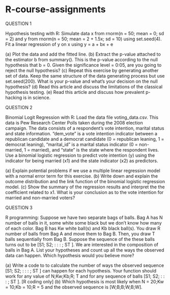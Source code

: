 # R-course-assignments
QUESTION 1

Hypothesis testing with R: Simulate data x from rnorm(n = 50; mean = 0; sd = 2) and
y from rnorm(n = 50; mean = 2 + 1.5x; sd = 10) using set.seed(4). Fit a linear
regression of y on x using y = a + bx + e

(a) Plot the data and add the fitted line.
(b) Extract the p-value attached to the estimator b from summary(). This is the
p-value according to the null hypothesis that b = 0. Given the significance level 
= 0:05, are you going to reject the null hypothesis? 
(c) Repeat this exercise by generating another set of data. Keep the same structure
of the data generating process but use set.seed(200). What is your p-value and
what’s your decision on the null hypothesis?
(d) Read this article and discuss the limitations of the classical hypothesis testing.
(e) Read this article and discuss how prevalent p-hacking is in science.


QUESTION 2

Binomial Logit Regression with R: Load the data file voting_data.csv. This data is
Pew Research Center Polls taken during the 2008 election campaign. The data consists
of a respondent’s vote intention, marital status and state information. “dem_vote” is a
vote intention indicator between a republican candidate and a democrat candidate (0 =
republican leaning, 1 = democrat leaning), “marital_id” is a marital status indicator (0
= non-married, 1 = married), and “state” is the state where the respondent lives. Use
a binomial logistic regression to predict vote intention (y) using the indicator for being
married (x1) and the state indicator (x2) as predictors.

(a) Explain potential problems if we use a multiple linear regression model with a
normal error term for this exercise.
(b) Write down and explain the outcome distribution and the link function of the
binomial logistic regression model.
(c) Show the summary of the regression results and interpret the the coefficient related
to x1. What is your conclusion as to the vote intention for married and non-married
voters?


QUESTION 3

R programming: Suppose we have two separate bags of balls. Bag A has N number of
balls in it, some white some black but we don’t know how many of each color. Bag B
has Kw white ball(s) and Kb black ball(s). You draw R number of balls from Bag A
and move them to Bag B. Then, you draw T balls sequentially from Bag B. Suppose
the sequence of the these balls turns out to be [S1; S2; : : : ; ST ]. We are interested in
the composition of balls in Bag A. List your hypotheses and count up all the ways the
observed data can happen. Which hypothesis would you believe more?

(a) Write a code to to calculate the number of ways the observed sequence [S1; S2; : : : ; ST ]
can happen for each hypothesis. Your function should work for any value of
N;Kw;Kb;R; T and for any sequence of balls [S1; S2; : : : ; ST ]. [R coding only]
(b) Which hypothesis is most likely when N = 20;Kw = 10;Kb = 10;R = 5 and the
observed sequence is [W;B;B;W;B;W].
